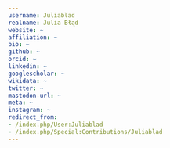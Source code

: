 ```yaml
---
username: Juliablad
realname: Julia Błąd
website: ~
affiliation: ~
bio: ~
github: ~
orcid: ~
linkedin: ~
googlescholar: ~
wikidata: ~
twitter: ~
mastodon-url: ~
meta: ~
instagram: ~
redirect_from:
- /index.php/User:Juliablad
- /index.php/Special:Contributions/Juliablad
---
```

